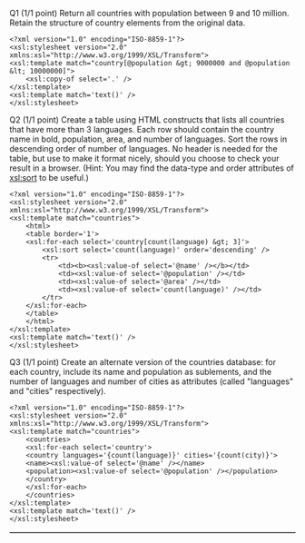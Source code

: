 Q1  (1/1 point)
Return all countries with population between 9 and 10 million. Retain the structure of country elements from the original data. 
```
<?xml version="1.0" encoding="ISO-8859-1"?>
<xsl:stylesheet version="2.0" xmlns:xsl="http://www.w3.org/1999/XSL/Transform">
<xsl:template match="country[@population &gt; 9000000 and @population &lt; 10000000]">
    <xsl:copy-of select='.' />
</xsl:template>
<xsl:template match='text()' />
</xsl:stylesheet>
```
Q2  (1/1 point)
Create a table using HTML constructs that lists all countries that have more than 3 languages. Each row should contain the country name in bold, population, area, and number of languages. Sort the rows in descending order of number of languages. No header is needed for the table, but use <table border="1"> to make it format nicely, should you choose to check your result in a browser. (Hint: You may find the data-type and order attributes of <xsl:sort> to be useful.) 
```
<?xml version="1.0" encoding="ISO-8859-1"?>
<xsl:stylesheet version="2.0" xmlns:xsl="http://www.w3.org/1999/XSL/Transform">
<xsl:template match="countries">
    <html>
    <table border='1'>
    <xsl:for-each select='country[count(language) &gt; 3]'>
        <xsl:sort select='count(language)' order='descending' />
        <tr>
            <td><b><xsl:value-of select='@name' /></b></td>
            <td><xsl:value-of select='@population' /></td>
            <td><xsl:value-of select='@area' /></td>
            <td><xsl:value-of select='count(language)' /></td>
        </tr>
    </xsl:for-each>
    </table>
    </html>
</xsl:template>
<xsl:template match='text()' />
</xsl:stylesheet>
```
Q3  (1/1 point)
Create an alternate version of the countries database: for each country, include its name and population as sublements, and the number of languages and number of cities as attributes (called "languages" and "cities" respectively). 
```
<?xml version="1.0" encoding="ISO-8859-1"?>
<xsl:stylesheet version="2.0" xmlns:xsl="http://www.w3.org/1999/XSL/Transform">
<xsl:template match="countries">
    <countries>
    <xsl:for-each select='country'>
    <country languages='{count(language)}' cities='{count(city)}'>
    <name><xsl:value-of select='@name' /></name>
    <population><xsl:value-of select='@population' /></population>
    </country>
    </xsl:for-each>
    </countries>
</xsl:template>
<xsl:template match='text()' />
</xsl:stylesheet>
```